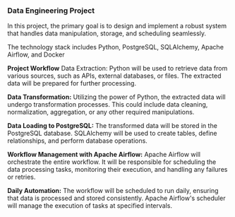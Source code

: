 ### Data Engineering Project
In this project, the primary goal is to design and implement a robust system that handles data manipulation, storage, and scheduling seamlessly. 

The technology stack includes Python, PostgreSQL, SQLAlchemy, Apache Airflow, and Docker

**Project Workflow**
Data Extraction:
Python will be used to retrieve data from various sources, such as APIs, external databases, or files. The extracted data will be prepared for further processing.

**Data Transformation:**
Utilizing the power of Python, the extracted data will undergo transformation processes. This could include data cleaning, normalization, aggregation, or any other required manipulations.

**Data Loading to PostgreSQL:**
The transformed data will be stored in the PostgreSQL database. SQLAlchemy will be used to create tables, define relationships, and perform database operations.

**Workflow Management with Apache Airflow:**
Apache Airflow will orchestrate the entire workflow. It will be responsible for scheduling the data processing tasks, monitoring their execution, and handling any failures or retries.

**Daily Automation:**
The workflow will be scheduled to run daily, ensuring that data is processed and stored consistently. Apache Airflow's scheduler will manage the execution of tasks at specified intervals.


